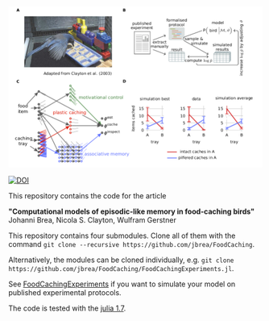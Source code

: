 <p align="center">
  <img src="https://raw.githubusercontent.com/jbrea/FoodCachingExperiments.jl/master/fig1.png" />
</p>

[![DOI](https://zenodo.org/badge/472290860.svg)](https://zenodo.org/badge/latestdoi/472290860)

This repository contains the code for the article

**"Computational models of episodic-like memory in food-caching birds"**
Johanni Brea, Nicola S. Clayton, Wulfram Gerstner

This repository contains four submodules. Clone all of them with the command
`git clone --recursive https://github.com/jbrea/FoodCaching`.

Alternatively, the modules can be cloned individually, e.g.
`git clone https://github.com/jbrea/FoodCaching/FoodCachingExperiments.jl`.

See [FoodCachingExperiments](https://github.com/jbrea/FoodCaching/FoodCachingExperiments.jl)
if you want to simulate your model on published experimental protocols.

The code is tested with the [julia 1.7](https://julialang.org/downloads/).
